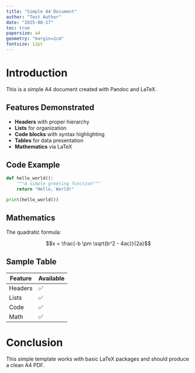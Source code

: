 ```yaml
---
title: "Simple A4 Document"
author: "Test Author"
date: "2025-08-17"
toc: true
papersize: a4
geometry: "margin=2cm"
fontsize: 12pt
---
```


# Introduction

This is a simple A4 document created with Pandoc and LaTeX.

## Features Demonstrated

- **Headers** with proper hierarchy
- **Lists** for organization
- **Code blocks** with syntax highlighting
- **Tables** for data presentation
- **Mathematics** via LaTeX

## Code Example

```python
def hello_world():
    """A simple greeting function"""
    return "Hello, World!"

print(hello_world())
```

## Mathematics

The quadratic formula:

$$x = \frac{-b \pm \sqrt{b^2 - 4ac}}{2a}$$

## Sample Table

| Feature | Available |
|---------|-----------|
| Headers | ✅ |
| Lists | ✅ |
| Code | ✅ |
| Math | ✅ |

# Conclusion

This simple template works with basic LaTeX packages and should produce a clean A4 PDF.
